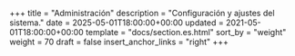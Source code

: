 +++
title = "Administración"
description = "Configuración y ajustes del sistema."
date = 2025-05-01T18:00:00+00:00
updated = 2021-05-01T18:00:00+00:00
template = "docs/section.es.html"
sort_by = "weight"
weight = 70
draft = false
insert_anchor_links = "right"
+++
